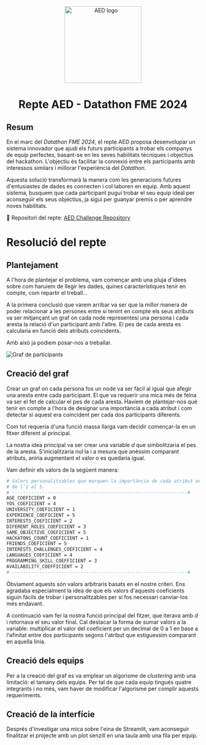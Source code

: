 <div align="center">
    <img src="public/aed_logo.png" width="200" alt="AED logo" />
    <h1>Repte AED - Datathon FME 2024</h1>
</div>

## Resum

En el marc del *Datathon FME 2024*, el repte AED proposa desenvolupar un sistema innovador que ajudi els futurs participants a trobar els companys de equip perfectes, basant-se en les seves habilitats tècniques i objectius del hackathon. L'objectiu és facilitar la connexió entre els participants amb interessos similars i millorar l'experiència del *Datathon*.

Aquesta solució transformarà la manera com les generacions futures d'entusiastes de dades es connecten i col·laboren en equip. Amb aquest sistema, busquem que cada participant pugui trobar el seu equip ideal per aconseguir els seus objectius, ja sigui per guanyar premis o per aprendre noves habilitats.

🔗 Repositori del repte: [AED Challenge Repository](https://github.com/data-students/AEDChallenge)

# Resolució del repte

## Plantejament
A l'hora de plantejar el problema, vam començar amb una pluja d'idees sobre com haruiem de llegir les dades, quines característiques tenir en compte, com repartir el treball... 

A la primera conclusió que varem arribar va ser que la millor manera de poder relacionar a les persones entre sí tenint en compte els seus atributs va ser mitjançant un graf on cada node representesi una persona i cada aresta la relació d'un participant amb l'altre. El pes de cada aresta es calcularia en funció dels atributs coincidents.

Amb això ja podiem posar-nos a treballar.

![Graf de participants](C:/Users/rebec/OneDrive/Escritorio/concept.jpg)

## Creació del graf
Crear un graf on cada persona fos un node va ser fàcil al igual que afegir una aresta entre cada participant. El que va requerir una mica més de feina va ser el fet de calcular el pes de cada aresta. Havíem de plantejar-nos què tenir en compte a l'hora de designar una importància a cada atribut i com detectar si aquest era coincident per cada dos participants diferents.

Com tot requeria d'una funció massa llarga vam decidir començar-la en un fitxer diferent al principal. 

La nostra idea principal va ser crear una variable *d* que simbolitzaria el pes de la aresta. S'inicialitzaria nul·la i a mesura que anèssim comparant atributs, aniria augmentant el valor o es quedaria igual. 

Vam definir els valors de la següent manera:
``` bash
# Valors personalitzables que marquen la importància de cada atribut en una escala
# de l'1 al 5.
# ----------------------------------------------------------------#
AGE_COEFICIENT = 0
YOS_COEFICIENT = 4
UNIVERSITY_COEFICIENT = 1
EXPERIENCE_COEFICIENT = 5
INTERESTS_COEFICIENT = 2
DIFERENT_ROLES_COEFICIENT = 3
SAME_OBJECTIVE_COEFICIENT = 5
HACKATONS_COUNT_COEFICIENT = 1
FRIENDS_COEFICIENT = 5
INTERESTS_CHALLENGES_COEFICIENT = 4
LANGUAGES_COEFICIENT = 4
PROGRAMMING_SKILL_COEFFICIENT = 3
AVAILABILITY_COEFFICIENT = 2
# ----------------------------------------------------------------#
```
Òbviament aquests són valors arbitraris basats en el nostre criteri. Ens agradaba especialment la idea de que els valors d'aquests coeficients siguin fàcils de trobar i personalitzables per si fos necessari canviar-los més endavant.

A continuació vam fer la nostra funció principal del fitzer, que iterava amb *d* i retornava el seu valor final. Cal destacar la forma de sumar valors a la variable: multiplicar el valor del coeficient per un decimal de 0 a 1 en base a l'afinitat entre dos participants segons l'atribut que estiguessim comparant en aquella linia.

## Creació dels equips
Per a la creació del graf es va emplear un algorisme de *clustering* amb una limitació: el tamany dels equips. Per tal de que cada equip tingués quatre integrants i no més, vam haver de modificar l'algorisme per complir aquests requeriments. 

## Creació de la interfície
Després d'investigar una mica sobre l'eina de Streamlit, vam aconseguir finalitzar el projecte amb un plot senzill en una taula amb una fila per equip.
